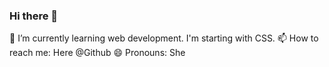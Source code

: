 ### Hi there 👋

<!--
**prancineleam/prancineleam** is a ✨ _special_ ✨ repository because its `README.md` (this file) appears on your GitHub profile.

Here are some ideas to get you started:
-->
 🌱 I’m currently learning web development. I'm starting with CSS.
 📫 How to reach me: Here @Github
 😄 Pronouns: She

